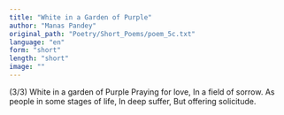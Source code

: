 ```yaml
---
title: "White in a Garden of Purple"
author: "Manas Pandey"
original_path: "Poetry/Short_Poems/poem_5c.txt"
language: "en"
form: "short"
length: "short"
image: ""
---
```

(3/3)
White in a garden of Purple
Praying for love,
In a field of sorrow.
As people in some stages of life,
In deep suffer,
But offering solicitude.